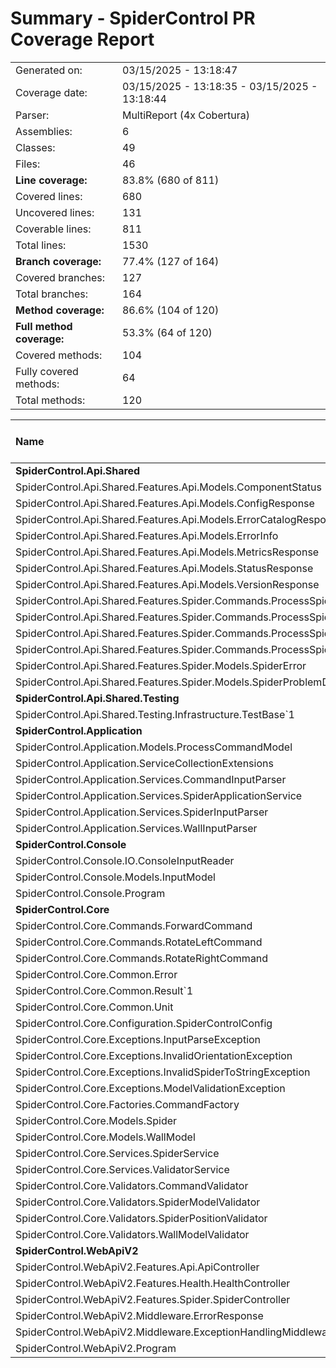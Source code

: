 # Summary - SpiderControl PR Coverage Report
|||
|:---|:---|
| Generated on: | 03/15/2025 - 13:18:47 |
| Coverage date: | 03/15/2025 - 13:18:35 - 03/15/2025 - 13:18:44 |
| Parser: | MultiReport (4x Cobertura) |
| Assemblies: | 6 |
| Classes: | 49 |
| Files: | 46 |
| **Line coverage:** | 83.8% (680 of 811) |
| Covered lines: | 680 |
| Uncovered lines: | 131 |
| Coverable lines: | 811 |
| Total lines: | 1530 |
| **Branch coverage:** | 77.4% (127 of 164) |
| Covered branches: | 127 |
| Total branches: | 164 |
| **Method coverage:** | 86.6% (104 of 120) |
| **Full method coverage:** | 53.3% (64 of 120) |
| Covered methods: | 104 |
| Fully covered methods: | 64 |
| Total methods: | 120 |

|**Name**|**Covered**|**Uncovered**|**Coverable**|**Total**|**Line coverage**|**Covered**|**Total**|**Branch coverage**|**Covered**|**Total**|**Method coverage**|**Full method coverage**|
|:---|---:|---:|---:|---:|---:|---:|---:|---:|---:|---:|---:|---:|
|**SpiderControl.Api.Shared**|**51**|**2**|**53**|**186**|**96.2%**|**2**|**2**|**100%**|**20**|**22**|**90.9%**|**86.3%**|
|SpiderControl.Api.Shared.Features.Api.Models.ComponentStatus|1|0|1|5|100%|0|0||1|1|100%|100%|
|SpiderControl.Api.Shared.Features.Api.Models.ConfigResponse|2|0|2|5|100%|0|0||2|2|100%|100%|
|SpiderControl.Api.Shared.Features.Api.Models.ErrorCatalogResponse|1|0|1|5|100%|0|0||1|1|100%|100%|
|SpiderControl.Api.Shared.Features.Api.Models.ErrorInfo|1|0|1|5|100%|0|0||1|1|100%|100%|
|SpiderControl.Api.Shared.Features.Api.Models.MetricsResponse|2|0|2|5|100%|0|0||2|2|100%|100%|
|SpiderControl.Api.Shared.Features.Api.Models.StatusResponse|1|0|1|5|100%|0|0||1|1|100%|100%|
|SpiderControl.Api.Shared.Features.Api.Models.VersionResponse|1|0|1|4|100%|0|0||1|1|100%|100%|
|SpiderControl.Api.Shared.Features.Spider.Commands.ProcessSpiderCommand|3|0|3|56|100%|0|0||3|3|100%|100%|
|SpiderControl.Api.Shared.Features.Spider.Commands.ProcessSpiderCommandHandler|26|0|26|56|100%|2|2|100%|2|2|100%|50%|
|SpiderControl.Api.Shared.Features.Spider.Commands.ProcessSpiderCommandRequest|3|0|3|10|100%|0|0||3|3|100%|100%|
|SpiderControl.Api.Shared.Features.Spider.Commands.ProcessSpiderCommandResponse|1|0|1|6|100%|0|0||1|1|100%|100%|
|SpiderControl.Api.Shared.Features.Spider.Models.SpiderError|0|2|2|7|0%|0|0||0|2|0%|0%|
|SpiderControl.Api.Shared.Features.Spider.Models.SpiderProblemDetails|9|0|9|17|100%|0|0||2|2|100%|100%|
|**SpiderControl.Api.Shared.Testing**|**5**|**6**|**11**|**24**|**45.4%**|**0**|**0**|****|**1**|**2**|**50%**|**50%**|
|SpiderControl.Api.Shared.Testing.Infrastructure.TestBase`1|5|6|11|24|45.4%|0|0||1|2|50%|50%|
|**SpiderControl.Application**|**154**|**14**|**168**|**316**|**91.6%**|**44**|**54**|**81.4%**|**14**|**14**|**100%**|**50%**|
|SpiderControl.Application.Models.ProcessCommandModel|3|0|3|8|100%|0|0||3|3|100%|100%|
|SpiderControl.Application.ServiceCollectionExtensions|11|0|11|27|100%|0|0||1|1|100%|0%|
|SpiderControl.Application.Services.CommandInputParser|21|0|21|41|100%|8|8|100%|2|2|100%|50%|
|SpiderControl.Application.Services.SpiderApplicationService|59|5|64|111|92.1%|17|24|70.8%|4|4|100%|25%|
|SpiderControl.Application.Services.SpiderInputParser|34|6|40|74|85%|12|14|85.7%|2|2|100%|50%|
|SpiderControl.Application.Services.WallInputParser|26|3|29|55|89.6%|7|8|87.5%|2|2|100%|50%|
|**SpiderControl.Console**|**36**|**41**|**77**|**147**|**46.7%**|**4**|**6**|**66.6%**|**7**|**9**|**77.7%**|**55.5%**|
|SpiderControl.Console.IO.ConsoleInputReader|27|3|30|59|90%|4|6|66.6%|3|3|100%|33.3%|
|SpiderControl.Console.Models.InputModel|9|0|9|15|100%|0|0||4|4|100%|100%|
|SpiderControl.Console.Program|0|38|38|73|0%|0|0||0|2|0%|0%|
|**SpiderControl.Core**|**227**|**29**|**256**|**495**|**88.6%**|**57**|**68**|**83.8%**|**42**|**52**|**80.7%**|**46.1%**|
|SpiderControl.Core.Commands.ForwardCommand|9|1|10|25|90%|9|10|90%|2|2|100%|50%|
|SpiderControl.Core.Commands.RotateLeftCommand|3|0|3|13|100%|0|0||1|1|100%|100%|
|SpiderControl.Core.Commands.RotateRightCommand|3|0|3|13|100%|0|0||1|1|100%|100%|
|SpiderControl.Core.Common.Error|0|1|1|3|0%|0|0||0|1|0%|0%|
|SpiderControl.Core.Common.Result`1|11|0|11|18|100%|0|0||6|6|100%|100%|
|SpiderControl.Core.Common.Unit|1|0|1|3|100%|0|0||1|1|100%|100%|
|SpiderControl.Core.Configuration.SpiderControlConfig|1|0|1|6|100%|0|0||1|1|100%|100%|
|SpiderControl.Core.Exceptions.InputParseException|0|2|2|11|0%|0|0||0|2|0%|0%|
|SpiderControl.Core.Exceptions.InvalidOrientationException|0|2|2|9|0%|0|0||0|2|0%|0%|
|SpiderControl.Core.Exceptions.InvalidSpiderToStringException|0|2|2|9|0%|0|0||0|2|0%|0%|
|SpiderControl.Core.Exceptions.ModelValidationException|0|11|11|22|0%|0|0||0|3|0%|0%|
|SpiderControl.Core.Factories.CommandFactory|9|0|9|19|100%|6|6|100%|1|1|100%|100%|
|SpiderControl.Core.Models.Spider|58|5|63|90|92%|17|22|77.2%|11|11|100%|54.5%|
|SpiderControl.Core.Models.WallModel|7|0|7|13|100%|0|0||3|3|100%|100%|
|SpiderControl.Core.Services.SpiderService|30|3|33|60|90.9%|8|10|80%|3|3|100%|33.3%|
|SpiderControl.Core.Services.ValidatorService|56|2|58|98|96.5%|16|18|88.8%|7|7|100%|14.2%|
|SpiderControl.Core.Validators.CommandValidator|8|0|8|21|100%|0|0||2|2|100%|50%|
|SpiderControl.Core.Validators.SpiderModelValidator|12|0|12|22|100%|0|0||1|1|100%|0%|
|SpiderControl.Core.Validators.SpiderPositionValidator|10|0|10|22|100%|1|2|50%|1|1|100%|0%|
|SpiderControl.Core.Validators.WallModelValidator|9|0|9|18|100%|0|0||1|1|100%|0%|
|**SpiderControl.WebApiV2**|**207**|**39**|**246**|**428**|**84.1%**|**20**|**34**|**58.8%**|**20**|**21**|**95.2%**|**38%**|
|SpiderControl.WebApiV2.Features.Api.ApiController|64|0|64|118|100%|2|4|50%|8|8|100%|37.5%|
|SpiderControl.WebApiV2.Features.Health.HealthController|23|0|23|55|100%|2|4|50%|4|4|100%|50%|
|SpiderControl.WebApiV2.Features.Spider.SpiderController|41|14|55|101|74.5%|14|18|77.7%|2|2|100%|50%|
|SpiderControl.WebApiV2.Middleware.ErrorResponse|1|0|1|3|100%|0|0||1|1|100%|100%|
|SpiderControl.WebApiV2.Middleware.ExceptionHandlingMiddleware|10|22|32|50|31.2%|0|6|0%|2|3|66.6%|33.3%|
|SpiderControl.WebApiV2.Program|68|3|71|101|95.7%|2|2|100%|3|3|100%|0%|
